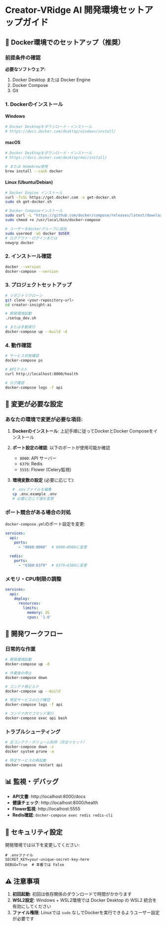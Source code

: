 # Creator-VRidge AI 開発環境セットアップガイド

## 🐳 Docker環境でのセットアップ（推奨）

### 前提条件の確認

**必要なソフトウェア:**
1. Docker Desktop または Docker Engine
2. Docker Compose
3. Git

### 1. Dockerのインストール

#### Windows
```bash
# Docker Desktopをダウンロード・インストール
# https://docs.docker.com/desktop/windows/install/
```

#### macOS
```bash
# Docker Desktopをダウンロード・インストール
# https://docs.docker.com/desktop/mac/install/

# または Homebrew使用
brew install --cask docker
```

#### Linux (Ubuntu/Debian)
```bash
# Docker Engine インストール
curl -fsSL https://get.docker.com -o get-docker.sh
sudo sh get-docker.sh

# Docker Composeインストール
sudo curl -L "https://github.com/docker/compose/releases/latest/download/docker-compose-$(uname -s)-$(uname -m)" -o /usr/local/bin/docker-compose
sudo chmod +x /usr/local/bin/docker-compose

# ユーザーをdockerグループに追加
sudo usermod -aG docker $USER
# ログアウト・ログインまたは
newgrp docker
```

### 2. インストール確認

```bash
docker --version
docker-compose --version
```

### 3. プロジェクトセットアップ

```bash
# リポジトリクローン
git clone <your-repository-url>
cd creator-insight-ai

# 開発環境起動
./setup_dev.sh

# または手動実行
docker-compose up --build -d
```

### 4. 動作確認

```bash
# サービス状態確認
docker-compose ps

# APIテスト
curl http://localhost:8000/health

# ログ確認
docker-compose logs -f api
```

## 🔧 変更が必要な設定

### あなたの環境で変更が必要な項目:

1. **Dockerのインストール**: 上記手順に従ってDockerとDocker Composeをインストール

2. **ポート設定の確認**: 以下のポートが使用可能か確認
   - `8000`: API サーバー
   - `6379`: Redis
   - `5555`: Flower (Celery監視)

3. **環境変数の設定** (必要に応じて):
   ```bash
   # .envファイルを編集
   cp .env.example .env
   # 必要に応じて値を変更
   ```

### ポート競合がある場合の対処

`docker-compose.yml`のポート設定を変更:

```yaml
services:
  api:
    ports:
      - "8080:8000"  # 8000→8080に変更
  
  redis:
    ports:
      - "6380:6379"  # 6379→6380に変更
```

### メモリ・CPU制限の調整

```yaml
services:
  api:
    deploy:
      resources:
        limits:
          memory: 2G
          cpus: '1.0'
```

## 🚀 開発ワークフロー

### 日常的な作業

```bash
# 開発環境起動
docker-compose up -d

# 作業後の停止
docker-compose down

# コンテナ再ビルド
docker-compose up --build

# 特定サービスのログ確認
docker-compose logs -f api

# コンテナ内でコマンド実行
docker-compose exec api bash
```

### トラブルシューティング

```bash
# 全コンテナ・ボリューム削除（完全リセット）
docker-compose down -v
docker system prune -a

# 特定サービスの再起動
docker-compose restart api
```

## 📊 監視・デバッグ

- **API文書**: http://localhost:8000/docs
- **健康チェック**: http://localhost:8000/health
- **Flower監視**: http://localhost:5555
- **Redis確認**: `docker-compose exec redis redis-cli`

## 🔐 セキュリティ設定

開発環境では以下を変更してください:

```env
# .envファイル
SECRET_KEY=your-unique-secret-key-here
DEBUG=True  # 本番では False
```

## ⚠️ 注意事項

1. **初回起動**: 初回は依存関係のダウンロードで時間がかかります
2. **WSL2設定**: Windows + WSL2環境では Docker Desktop の WSL2 統合を有効にしてください
3. **ファイル権限**: Linuxでは `sudo` なしでDockerを実行できるようユーザー設定が必要です